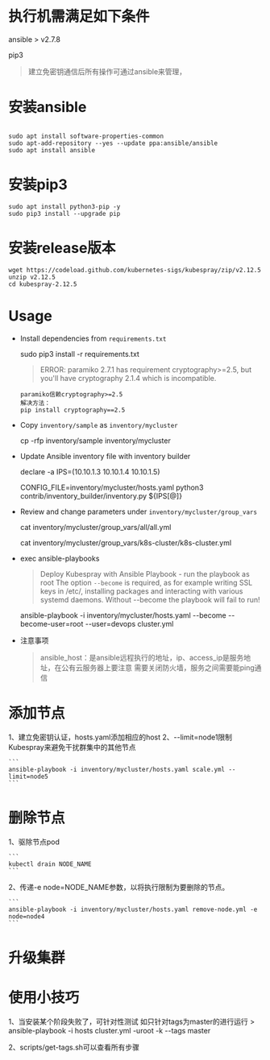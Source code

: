 # 执行机需满足如下条件
ansible > v2.7.8

pip3

> 建立免密钥通信后所有操作可通过ansible来管理，

# 安装ansible
``` 

sudo apt install software-properties-common
sudo apt-add-repository --yes --update ppa:ansible/ansible
sudo apt install ansible
```
# 安装pip3
```
sudo apt install python3-pip -y
sudo pip3 install --upgrade pip
```
# 安装release版本
```
wget https://codeload.github.com/kubernetes-sigs/kubespray/zip/v2.12.5
unzip v2.12.5
cd kubespray-2.12.5
```
# Usage
* Install dependencies from ``requirements.txt`` 

  sudo pip3 install -r requirements.txt

  > ERROR: paramiko 2.7.1 has requirement cryptography>=2.5, but you'll have cryptography 2.1.4 which is incompatible.
    ```
    paramiko信赖cryptography>=2.5
    解决方法：
    pip install cryptography==2.5
    ```
* Copy ``inventory/sample`` as ``inventory/mycluster`` 

  cp -rfp inventory/sample inventory/mycluster

* Update Ansible inventory file with inventory builder 

  declare -a IPS=(10.10.1.3 10.10.1.4 10.10.1.5)
  
  CONFIG_FILE=inventory/mycluster/hosts.yaml python3 contrib/inventory_builder/inventory.py ${IPS[@]}

* Review and change parameters under ``inventory/mycluster/group_vars`` 

  cat inventory/mycluster/group_vars/all/all.yml
  
  cat inventory/mycluster/group_vars/k8s-cluster/k8s-cluster.yml

* exec ansible-playbooks
  > Deploy Kubespray with Ansible Playbook - run the playbook as root
  > The option `--become` is required, as for example writing SSL keys in /etc/,
  > installing packages and interacting with various systemd daemons.
  > Without --become the playbook will fail to run!
  
  
  ansible-playbook -i inventory/mycluster/hosts.yaml  --become --become-user=root --user=devops cluster.yml

* 注意事项
  > ansible_host：是ansible远程执行的地址，ip、access_ip是服务地址，在公有云服务器上要注意
  > 需要关闭防火墙，服务之间需要能ping通信
  
# 添加节点
  1、建立免密钥认证，hosts.yaml添加相应的host
  2、--limit=node1限制Kubespray来避免干扰群集中的其他节点
  
    ```
    ansible-playbook -i inventory/mycluster/hosts.yaml scale.yml --limit=node5
    ```
# 删除节点
  1、驱除节点pod
  
    ```
    kubectl drain NODE_NAME
    ```
  2、传递-e node=NODE_NAME参数，以将执行限制为要删除的节点。
  
    ```
    ansible-playbook -i inventory/mycluster/hosts.yaml remove-node.yml -e node=node4
    ```
# 升级集群
  
# 使用小技巧
  1、当安装某个阶段失败了，可针对性测试 
    如只针对tags为master的进行运行
    > ansible-playbook -i hosts cluster.yml -uroot -k --tags master

  2、scripts/get-tags.sh可以查看所有步骤 
